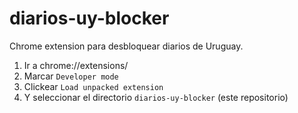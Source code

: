 # diarios-uy-blocker
Chrome extension para desbloquear diarios de Uruguay.

1. Ir a chrome://extensions/
2. Marcar `Developer mode`
3. Clickear `Load unpacked extension`
4. Y seleccionar el directorio `diarios-uy-blocker` (este repositorio)
